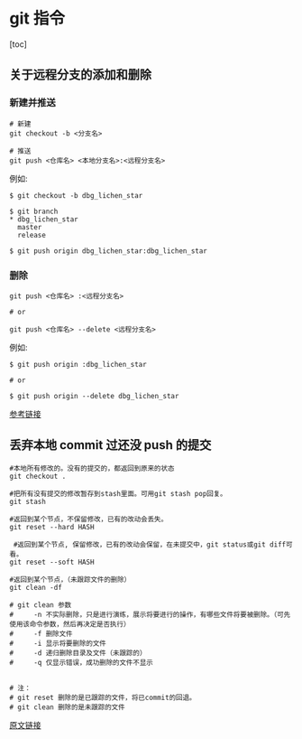 # git 指令

[toc]

## 关于远程分支的添加和删除

### 新建并推送

```shell
# 新建
git checkout -b <分支名>

# 推送
git push <仓库名> <本地分支名>:<远程分支名>
```

例如:

```shell
$ git checkout -b dbg_lichen_star

$ git branch
* dbg_lichen_star
  master
  release

$ git push origin dbg_lichen_star:dbg_lichen_star
```

### 删除

```shell
git push <仓库名> :<远程分支名>

# or

git push <仓库名> --delete <远程分支名>
```

例如:

```shell
$ git push origin :dbg_lichen_star

# or

$ git push origin --delete dbg_lichen_star
```

[参考链接](https://www.jianshu.com/p/ea1dab2de419)

## 丢弃本地 commit 过还没 push 的提交

```shell
#本地所有修改的。没有的提交的，都返回到原来的状态
git checkout . 

#把所有没有提交的修改暂存到stash里面。可用git stash pop回复。
git stash 

#返回到某个节点，不保留修改，已有的改动会丢失。
git reset --hard HASH 

 #返回到某个节点, 保留修改，已有的改动会保留，在未提交中，git status或git diff可看。
git reset --soft HASH

#返回到某个节点，（未跟踪文件的删除）
git clean -df 

# git clean 参数
#     -n 不实际删除，只是进行演练，展示将要进行的操作，有哪些文件将要被删除。（可先使用该命令参数，然后再决定是否执行）
#     -f 删除文件
#     -i 显示将要删除的文件
#     -d 递归删除目录及文件（未跟踪的）
#     -q 仅显示错误，成功删除的文件不显示


# 注：
# git reset 删除的是已跟踪的文件，将已commit的回退。
# git clean 删除的是未跟踪的文件
```

[原文链接](https://blog.csdn.net/leedaning/article/details/51304690)

